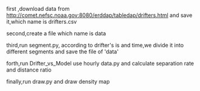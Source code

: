 first ,download data from http://comet.nefsc.noaa.gov:8080/erddap/tabledap/drifters.html and save it,which name is drifters.csv

second,create a file which name is data

third,run segment.py, according to drifter's is and time,we divide it into different segments and save the file of 'data'

forth,run Drifter_vs_Model use hourly data.py and calculate separation rate and distance ratio

finally,run draw.py and draw density map
